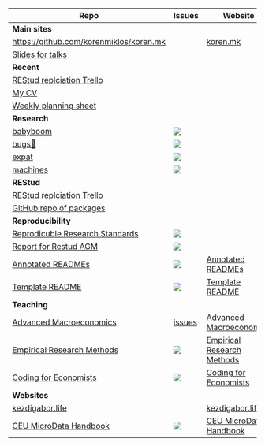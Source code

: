 | Repo | Issues | Website |
|---|---|---|
| **Main sites** |
| https://github.com/korenmiklos/koren.mk | | [koren.mk](https://koren.mk) |
| [Slides for talks](https://github.com/korenmiklos/talks) |
| **Recent** |
| [REStud replciation Trello](https://trello.com/b/7YNdeENt/restud-replications) |
| [My CV](https://koren.mk/cv/) |
| [Weekly planning sheet](https://docs.google.com/spreadsheets/d/1tF3LbvCgQbkll06U4WMNfOK8PLZkxz3zXCwfSFQ1XOc/edit#gid=423472704) |
| **Research** |
| [babyboom](https://github.com/korenmiklos/babyboom) | [<img src="https://img.shields.io/github/issues/korenmiklos/babyboom"/>](https://github.com/korenmiklos/babyboom/issues) | |
| [bugs🐞](https://github.com/korenmiklos/bugs) | [<img src="https://img.shields.io/github/issues/korenmiklos/bugs"/>](https://github.com/korenmiklos/bugs/issues) | |
| [expat](https://github.com/korenmiklos/expat-analysis) | [<img src="https://img.shields.io/github/issues/korenmiklos/expat-analysis"/>](https://github.com/korenmiklos/expat-analysis/issues) | |
| [machines](https://github.com/ceumicrodata/machines) | [<img src="https://img.shields.io/github/issues/ceumicrodata/machines"/>](https://github.com/ceumicrodata/machines/issues) | |
| **REStud** |
| [REStud replciation Trello](https://trello.com/b/7YNdeENt/restud-replications) |
| [GitHub repo of packages](https://github.com/orgs/restud-replication-packages/repositories?type=all) |
| **Reproducibility** |
| [Reprodicuble Research Standards](https://github.com/REStud/guidance) | [<img src="https://img.shields.io/github/issues/restud/guidance"/>](https://github.com/REStud/guidance/issues) |
| [Report for Restud AGM](https://github.com/REStud/report) | [<img src="https://img.shields.io/github/issues/restud/report"/>](https://github.com/REStud/report/issues) |
| [Annotated READMEs](https://github.com/REStud/annotated-READMEs) | [<img src="https://img.shields.io/github/issues/restud/annotated-READMEs"/>](https://github.com/REStud/annotated-READMEs/issues) | [Annotated READMEs](https://restud.github.io/annotated-READMEs/public/) |
| [Template README](https://github.com/REStud/templatereadme.org) | [<img src="https://img.shields.io/github/issues/restud/templatereadme.org"/>](https://github.com/REStud/templatereadme.org/issues) | [Template README](https://templatereadme.org) |
| **Teaching** |
| [Advanced Macroeconomics](https://github.com/CEU-Economics-and-Business/ECBS-6001-Advanced-Macroeconomics) | [issues](*/issues) | [Advanced Macroeconomics](https://CEU-Economics-and-Business.github.io/ECBS-6001-Advanced-Macroeconomics)|
| [Empirical Research Methods](https://github.com/ceu-economics-and-business/2021-11-02-ECBS-6233/) | [<img src="https://img.shields.io/github/issues/ceu-economics-and-business/2021-11-02-ECBS-6233"/>](https://github.com/ceu-economics-and-business/2021-11-02-ECBS-6233/issues) | [Empirical Research Methods](https://ceu-economics-and-business.github.io/2021-11-02-ECBS-6233/) |
| [Coding for Economists](https://github.com/CEU-Economics-and-Business/2020-11-10-ECBS-5241-Coding-for-Economists) | [<img src="https://img.shields.io/github/issues/ceu-economics-and-business/2020-11-10-ECBS-5241-Coding-for-Economists"/>](https://github.com/CEU-Economics-and-Business/2020-11-10-ECBS-5241-Coding-for-Economists/issues) | [Coding for Economists](https://ceu-economics-and-business.github.io/2020-11-10-ECBS-5241-Coding-for-Economists/) |
| **Websites** | 
| [kezdigabor.life](https://github.com/korenmiklos/kezdigabor.life) | | [kezdigabor.life](https://kezdigabor.life) |
| [CEU MicroData Handbook](https://github.com/ceumicrodata/handbook) | [<img src="https://img.shields.io/github/issues/ceumicrodata/handbook"/>](https://github.com/ceumicrodata/handbook/issues) | [CEU MicroData Handbook](https://handbook.microdata.io) |

